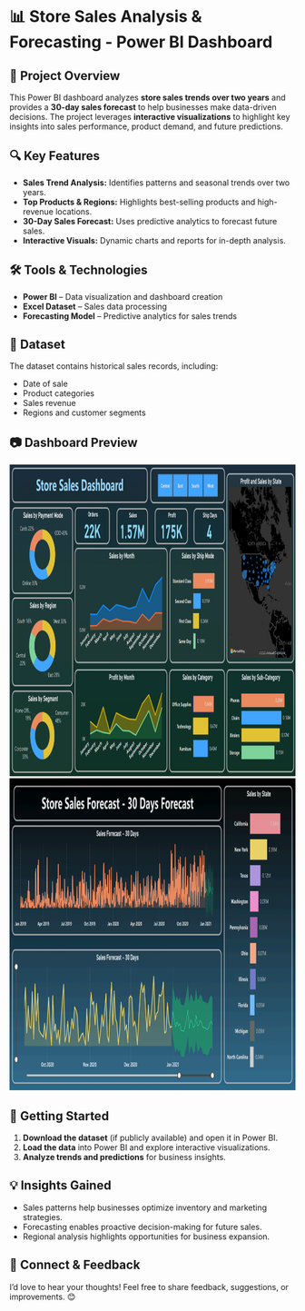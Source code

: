 # 📊 Store Sales Analysis & Forecasting - Power BI Dashboard

## 📌 Project Overview
This Power BI dashboard analyzes **store sales trends over two years** and provides a **30-day sales forecast** to help businesses make data-driven decisions. The project leverages **interactive visualizations** to highlight key insights into sales performance, product demand, and future predictions.

## 🔍 Key Features
- **Sales Trend Analysis:** Identifies patterns and seasonal trends over two years.
- **Top Products & Regions:** Highlights best-selling products and high-revenue locations.
- **30-Day Sales Forecast:** Uses predictive analytics to forecast future sales.
- **Interactive Visuals:** Dynamic charts and reports for in-depth analysis.

## 🛠️ Tools & Technologies
- **Power BI** – Data visualization and dashboard creation
- **Excel Dataset** – Sales data processing
- **Forecasting Model** – Predictive analytics for sales trends

## 📂 Dataset
The dataset contains historical sales records, including:
- Date of sale
- Product categories
- Sales revenue
- Regions and customer segments

## 📷 Dashboard Preview
<img src="StoreSalesDashboard.png" width="850" height="550" alt="Store Sales Dashboard">
<img src="Sales30DaysForecast.png" width="850" height="550" alt="Sales 30 Days Forecast">



## 🚀 Getting Started
1. **Download the dataset** (if publicly available) and open it in Power BI.
2. **Load the data** into Power BI and explore interactive visualizations.
3. **Analyze trends and predictions** for business insights.

## 💡 Insights Gained
- Sales patterns help businesses optimize inventory and marketing strategies.
- Forecasting enables proactive decision-making for future sales.
- Regional analysis highlights opportunities for business expansion.

## 🔗 Connect & Feedback
I’d love to hear your thoughts! Feel free to share feedback, suggestions, or improvements. 😊


